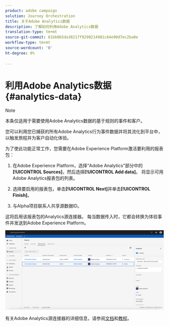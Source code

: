 ```yaml
---
product: adobe campaign
solution: Journey Orchestration
title: 关于Adobe Analytics数据
description: 了解如何利用Adobe Analytics数据
translation-type: tm+mt
source-git-commit: 81bb0b5da38217f9290214901c64e90d7ec2ba0e
workflow-type: tm+mt
source-wordcount: '0'
ht-degree: 0%

---
```



# 利用Adobe Analytics数据{#analytics-data}

>[!NOTE]
>
>本条仅适用于需要使用Adobe Analytics数据的基于规则的事件和客户。

您可以利用您已捕获的所有Adobe Analytics行为事件数据并将其流化到平台中，以触发旅程并为客户自动化体验。

为了使此功能正常工作，您需要在Adobe Experience Platform激活要利用的报表包：

1. 在Adobe Experience Platform，选择“Adobe Analytics”部分中的&#x200B;**[!UICONTROL Sources]**，然后选择&#x200B;**[!UICONTROL Add data]**。 将显示可用Adobe Analytics报表包的列表。

1. 选择要启用的报表包，单击&#x200B;**[!UICONTROL Next]**&#x200B;并单击&#x200B;**[!UICONTROL Finish]**。

1. 与Alpha项目联系人共享源数据ID。

这将启用该报表包的Analytics源连接器。 每当数据传入时，它都会转换为体验事件并发送到Adobe Experience Platform。

![](../assets/alpha-event9.png)

有关Adobe Analytics源连接器的详细信息，请参阅[文档](https://docs.adobe.com/help/en/experience-platform/sources/connectors/adobe-applications/analytics.html)和[教程](https://docs.adobe.com/content/help/en/experience-platform/sources/ui-tutorials/create/adobe-applications/analytics.html)。
